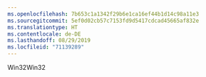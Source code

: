 ```yaml
---
ms.openlocfilehash: 7b653c1a1342f29b6e1ca16ef44b1d14c98a11e3
ms.sourcegitcommit: 5ef0d02cb57c7153fd9d5417cdcad45665af832e
ms.translationtype: HT
ms.contentlocale: de-DE
ms.lasthandoff: 08/29/2019
ms.locfileid: "71139289"
---
```

<span data-ttu-id="d3285-101">Win32</span><span class="sxs-lookup"><span data-stu-id="d3285-101">Win32</span></span>